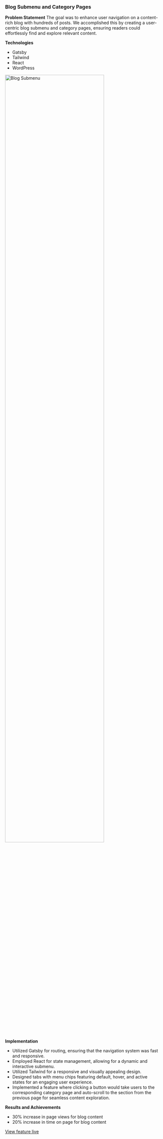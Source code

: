 ### Blog Submenu and Category Pages

**Problem Statement**
The goal was to enhance user navigation on a content-rich blog with hundreds of posts. We accomplished this by creating a user-centric blog submenu and category pages, ensuring readers could effortlessly find and explore relevant content.

**Technologies**
- Gatsby
- Tailwind
- React
- WordPress

<img src="https://i.imgur.com/xONWX3N.jpg" height="80%" width="80%" alt="Blog Submenu"/>

**Implementation**
- Utilized Gatsby for routing, ensuring that the navigation system was fast and responsive.
- Employed React for state management, allowing for a dynamic and interactive submenu.
- Utilized Tailwind for a responsive and visually appealing design.
- Designed tabs with menu chips featuring default, hover, and active states for an engaging user experience.
- Implemented a feature where clicking a button would take users to the corresponding category page and auto-scroll to the section from the previous page for seamless content exploration.

**Results and Achievements**
- 30% increase in page views for blog content
- 20% increase in time on page for blog content

[View feature live](https://luxuryrehabs.com/resources/)
